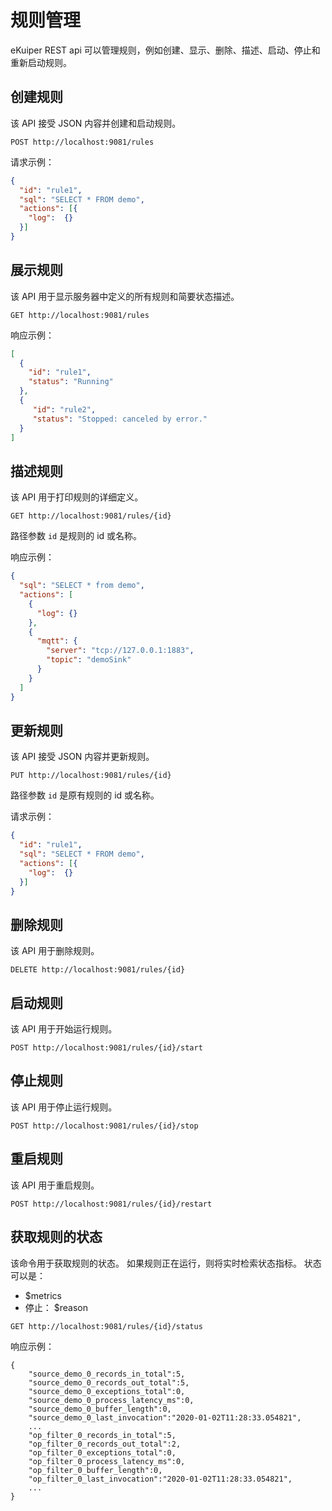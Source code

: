 # 规则管理

eKuiper REST api 可以管理规则，例如创建、显示、删除、描述、启动、停止和重新启动规则。

## 创建规则

该 API 接受 JSON 内容并创建和启动规则。

```shell
POST http://localhost:9081/rules
```

请求示例：

```json
{
  "id": "rule1",
  "sql": "SELECT * FROM demo",
  "actions": [{
    "log":  {}
  }]
}
```

## 展示规则

该 API 用于显示服务器中定义的所有规则和简要状态描述。

```shell
GET http://localhost:9081/rules
```

响应示例：

```json
[
  {
    "id": "rule1",
    "status": "Running"
  },
  {
     "id": "rule2",
     "status": "Stopped: canceled by error."
  }
]
```

## 描述规则

该 API 用于打印规则的详细定义。

```shell
GET http://localhost:9081/rules/{id}
```

路径参数  `id` 是规则的 id 或名称。

响应示例：

```json
{
  "sql": "SELECT * from demo",
  "actions": [
    {
      "log": {}
    },
    {
      "mqtt": {
        "server": "tcp://127.0.0.1:1883",
        "topic": "demoSink"
      }
    }
  ]
}
```

## 更新规则

该 API 接受 JSON 内容并更新规则。

```shell
PUT http://localhost:9081/rules/{id}
```

路径参数  `id` 是原有规则的 id 或名称。

请求示例：

```json
{
  "id": "rule1",
  "sql": "SELECT * FROM demo",
  "actions": [{
    "log":  {}
  }]
}
```

## 删除规则

该 API 用于删除规则。

```shell
DELETE http://localhost:9081/rules/{id}
```

## 启动规则

该 API 用于开始运行规则。

```shell
POST http://localhost:9081/rules/{id}/start
```

## 停止规则

该 API 用于停止运行规则。

```shell
POST http://localhost:9081/rules/{id}/stop
```

## 重启规则

该 API 用于重启规则。

```shell
POST http://localhost:9081/rules/{id}/restart
```

## 获取规则的状态

该命令用于获取规则的状态。 如果规则正在运行，则将实时检索状态指标。 状态可以是：

- $metrics
- 停止： $reason

```shell
GET http://localhost:9081/rules/{id}/status
```

响应示例：

```shell
{
    "source_demo_0_records_in_total":5,
    "source_demo_0_records_out_total":5,
    "source_demo_0_exceptions_total":0,
    "source_demo_0_process_latency_ms":0,
    "source_demo_0_buffer_length":0,
    "source_demo_0_last_invocation":"2020-01-02T11:28:33.054821",
    ... 
    "op_filter_0_records_in_total":5,
    "op_filter_0_records_out_total":2,
    "op_filter_0_exceptions_total":0,
    "op_filter_0_process_latency_ms":0,
    "op_filter_0_buffer_length":0,
    "op_filter_0_last_invocation":"2020-01-02T11:28:33.054821",
    ...
}
```
